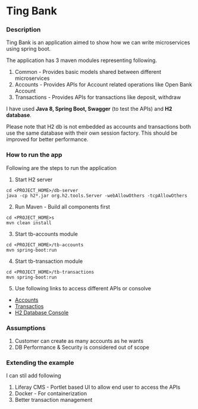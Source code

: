 # Ting Bank

### Description

Ting Bank is an application aimed to show how we can write microservices using spring boot.

The application has 3 maven modules representing following.

1. Common - Provides basic models shared between different microservices
2. Accounts - Provides APIs for Account related operations like Open Bank Account
3. Transactions - Provides APIs for transactions like deposit, withdraw

I have used **Java 8, Spring Boot, Swagger** (to test the APIs) and **H2 database**. 

Please note that H2 db is not embedded as accounts and transactions both use the same database with their own session factory. This should be improved for better performance.

### How to run the app

Following are the steps to run the application

1. Start H2 server
```
cd <PROJECT_HOME>/db-server
java -cp h2*.jar org.h2.tools.Server -webAllowOthers -tcpAllowOthers
```
2. Run Maven - Build all components first
```
cd <PROJECT_HOME>s
mvn clean install
```
3. Start tb-accounts module
```
cd <PROJECT_HOME>/tb-accounts
mvn spring-boot:run
```
4. Start tb-transaction module
```
cd <PROJECT_HOME>/tb-transactions
mvn spring-boot:run
```
5. Use following links to access different APIs or consolve

* [Accounts](http://localhost:18081/swagger-ui.html)
* [Transactios](http://localhost:18082/swagger-ui.html)
* [H2 Database Console](http://localhost:8082/console/)

### Assumptions

1. Customer can create as many accounts as he wants
2. DB Performance & Security is considered out of scope

### Extending the example

I can stil add following 

1. Liferay CMS - Portlet based UI to allow end user to access the APIs
2. Docker - For containerization
3. Better transaction management